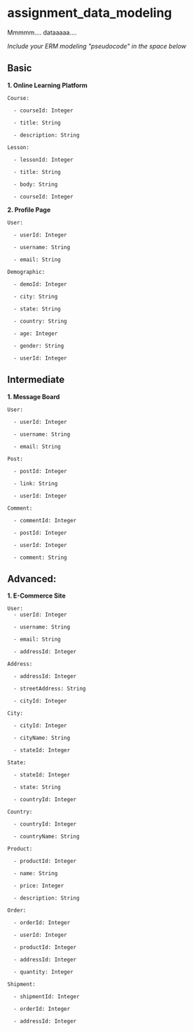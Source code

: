 # assignment_data_modeling
Mmmmm.... dataaaaa....

*Include your ERM modeling "pseudocode" in the space below*


## Basic

  **1. Online Learning Platform**

    Course:

      - courseId: Integer

      - title: String

      - description: String

    Lesson:  

      - lessonId: Integer

      - title: String

      - body: String

      - courseId: Integer

  **2. Profile Page**

    User:

      - userId: Integer

      - username: String

      - email: String

    Demographic:

      - demoId: Integer

      - city: String

      - state: String

      - country: String

      - age: Integer

      - gender: String

      - userId: Integer

## Intermediate

  **1. Message Board**

    User:

      - userId: Integer

      - username: String

      - email: String

    Post:

      - postId: Integer

      - link: String

      - userId: Integer

    Comment:

      - commentId: Integer

      - postId: Integer

      - userId: Integer

      - comment: String

## Advanced:

  **1. E-Commerce Site**

    User:
      - userId: Integer

      - username: String

      - email: String

      - addressId: Integer

    Address:

      - addressId: Integer

      - streetAddress: String

      - cityId: Integer

    City:

      - cityId: Integer

      - cityName: String

      - stateId: Integer

    State:

      - stateId: Integer

      - state: String

      - countryId: Integer

    Country:

      - countryId: Integer

      - countryName: String

    Product:

      - productId: Integer

      - name: String

      - price: Integer

      - description: String

    Order:

      - orderId: Integer

      - userId: Integer

      - productId: Integer

      - addressId: Integer

      - quantity: Integer

    Shipment:

      - shipmentId: Integer

      - orderId: Integer

      - addressId: Integer
